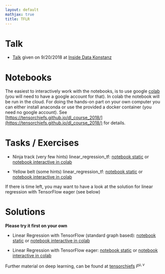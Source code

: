```yaml
---
layout: default
mathjax: true
title: TFLR
---
```

<script type="text/javascript"
        src="http://cdn.mathjax.org/mathjax/latest/MathJax.js?config=TeX-AMS-MML_HTMLorMML">
      </script>

# Talk

* [Talk](talk_inside_data.pdf) given on 9/20/2018 at [Inside Data Konstanz](https://cyberlago.net/event/inside-data-bodensee-vol-i-lineare-regression-mit-tensorflow/) 

# Notebooks 

The easiest to interactively work with the notebooks, is to use google [colab](https://colab.research.google.com/) (you will need to have a google account for that). In colab the notebook will be run in the cloud. For doing the hands-on part on your own computer you can either install anaconda or use the provided a docker container (you need no google account). See [https://tensorchiefs.github.io/dl_course_2018/](https://tensorchiefs.github.io/dl_course_2018/) for details.

# Tasks / Exercises

* Ninja track (very few hints) linear_regression_tf: [notebook static](https://github.com/tensorchiefs/linear_regression/blob/master/linear_regression_tf_ninja.ipynb) or [notebook interactive in colab](https://colab.research.google.com/github/tensorchiefs/linear_regression/blob/master/linear_regression_tf_ninja.ipynb)

* Yellow belt (some hints) linear_regression_tf: [notebook static](https://github.com/tensorchiefs/linear_regression/blob/master/linear_regression_tf_yellow_belt.ipynb) or [notebook interactive in colab](https://colab.research.google.com/github/tensorchiefs/linear_regression/blob/master/linear_regression_tf_yellow_belt.ipynb)
 
 
If there is time left, you may want to have a look at the solution for linear regression with TensorFlow eager (see below)

# Solutions
**Please try it first on your own**

* Linear Regression with TensorFlow (standard graph based): [notebook static](https://github.com/tensorchiefs/linear_regression/blob/master/linear_regression_tf.ipynb) or [notebook interactive in colab](https://colab.research.google.com/github/tensorchiefs/linear_regression/blob/master/linear_regression_tf.ipynb)

* Linear Regression with TensorFlow eager: [notebook static](https://github.com/tensorchiefs/linear_regression/blob/master/linear_regression_tfeager.ipynb) or [notebook interactive in colab](https://colab.research.google.com/github/tensorchiefs/linear_regression/blob/master/linear_regression_tfeager.ipynb)

Further material on deep learning, can be found at [tensorchiefs](https://github.com/tensorchiefs/) $F^{\mu,\nu}$
